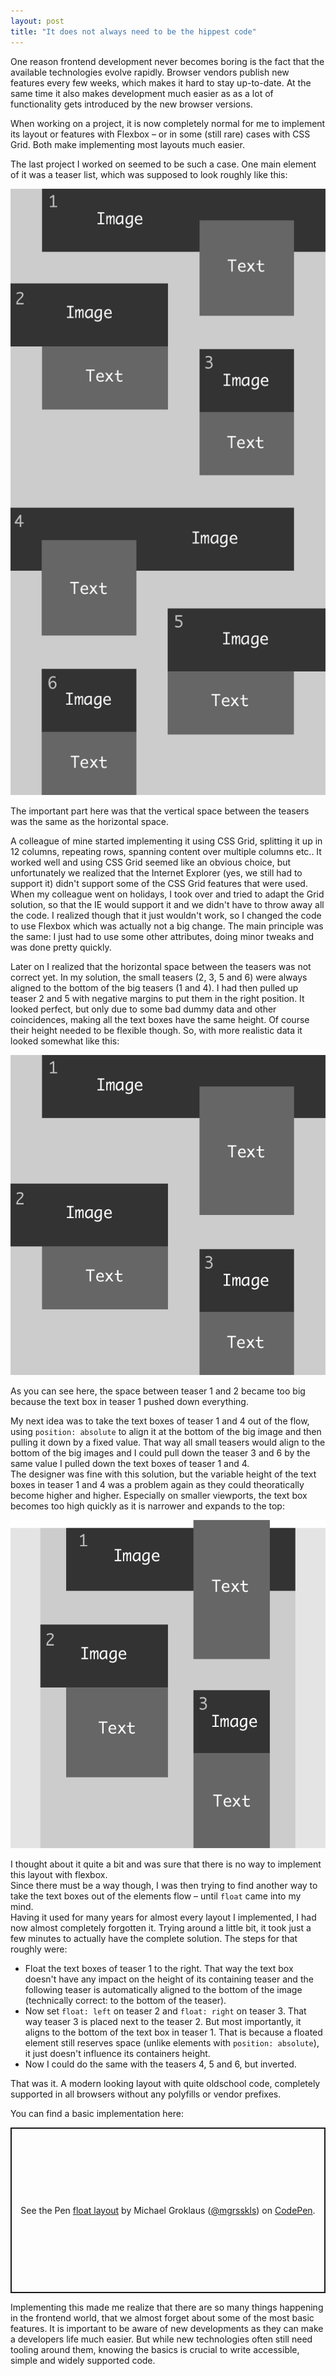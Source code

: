 ```yaml
---
layout: post
title: "It does not always need to be the hippest code"
---
```


One reason frontend development never becomes boring is the fact that the available technologies evolve rapidly. Browser vendors publish new features every few weeks, which makes it hard<!--more--> to stay up-to-date. At the same time it also makes development much easier as as a lot of functionality gets introduced by the new browser versions.

When working on a project, it is now completely normal for me to implement its layout or features with Flexbox – or in some (still rare) cases with CSS Grid. Both make implementing most layouts much easier.

The last project I worked on seemed to be such a case. One main element of it was a teaser list, which was supposed to look roughly like this:

<picture>
  <source srcset="/assets/posts/it-does-not-always-have-to-be-the-hippest-code/01.webp" type="image/webp">
  <img class="Image" src="/assets/posts/it-does-not-always-have-to-be-the-hippest-code/01.png" alt="" style="--width: 360; --height: 692;">
</picture>

The important part here was that the vertical space between the teasers was the same as the horizontal space.

A colleague of mine started implementing it using CSS Grid, splitting it up in 12 columns, repeating rows, spanning content over multiple columns etc.. It worked well and using CSS Grid seemed like an obvious choice, but unfortunately we realized that the Internet Explorer (yes, we still had to support it) didn't support some of the CSS Grid features that were used. When my colleague went on holidays, I took over and tried to adapt the Grid solution, so that the IE would support it and we didn't have to throw away all the code. I realized though that it just wouldn't work, so I changed the code to use Flexbox which was actually not a big change. The main principle was the same: I just had to use some other attributes, doing minor tweaks and was done pretty quickly.

Later on I realized that the horizontal space between the teasers was not correct yet. In my solution, the small teasers (2, 3, 5 and 6) were always aligned to the bottom of the big teasers (1 and 4). I had then pulled up teaser 2 and 5 with negative margins to put them in the right position. It looked perfect, but only due to some bad dummy data and other coincidences, making all the text boxes have the same height. Of course their height needed to be flexible though. So, with more realistic data it looked somewhat like this:

<picture>
  <source srcset="/assets/posts/it-does-not-always-have-to-be-the-hippest-code/02.webp" type="image/webp">
  <img loading="lazy" class="Image" src="/assets/posts/it-does-not-always-have-to-be-the-hippest-code/02.png" alt="" style="--width: 360; --height: 366;">
</picture>

As you can see here, the space between teaser 1 and 2 became too big because the text box in teaser 1 pushed down everything.

My next idea was to take the text boxes of teaser 1 and 4 out of the flow, using `position: absolute` to align it at the bottom of the big image and then pulling it down by a fixed value. That way all small teasers would align to the bottom of the big images and I could pull down the teaser 3 and 6 by the same value I pulled down the text boxes of teaser 1 and 4.<br>
The designer was fine with this solution, but the variable height of the text boxes in teaser 1 and 4 was a problem again as they could theoratically become higher and higher. Especially on smaller viewports, the text box becomes too high quickly as it is narrower and expands to the top:

<picture>
  <source srcset="/assets/posts/it-does-not-always-have-to-be-the-hippest-code/03.webp" type="image/webp">
  <img loading="lazy" class="Image" src="/assets/posts/it-does-not-always-have-to-be-the-hippest-code/03.png" alt="" style="--width: 360; --height: 375;">
</picture>

I thought about it quite a bit and was sure that there is no way to implement this layout with flexbox.<br>
Since there must be a way though, I was then trying to find another way to take the text boxes out of the elements flow – until `float` came into my mind.<br>
Having it used for many years for almost every layout I implemented, I had now almost completely forgotten it. Trying around a little bit, it took just a few minutes to actually have the complete solution. The steps for that roughly were:

- Float the text boxes of teaser 1 to the right. That way the text box doesn't have any impact on the height of its containing teaser and the following teaser is automatically aligned to the bottom of the image (technically correct: to the bottom of the teaser).
- Now set `float: left` on teaser 2 and `float: right` on teaser 3. That way teaser 3 is placed next to the teaser 2. But most importantly, it aligns to the bottom of the text box in teaser 1. That is because a floated element still reserves space (unlike elements with `position: absolute`), it just doesn't influence its containers height.
- Now I could do the same with the teasers 4, 5 and 6, but inverted.

That was it. A modern looking layout with quite oldschool code, completely supported in all browsers without any polyfills or vendor prefixes.

You can find a basic implementation here:

<p class="codepen" data-height="540" data-theme-id="light" data-default-tab="" data-user="mgrsskls" data-slug-hash="9b1fcbee8879f6f6b6717e8255c286b0" data-preview="true" style="height: 265px; box-sizing: border-box; display: flex; align-items: center; justify-content: center; border: 2px solid; margin: 1em 0; padding: 1em;" data-pen-title="float layout">
  <span>See the Pen <a href="https://codepen.io/mgrsskls/pen/9b1fcbee8879f6f6b6717e8255c286b0/">
  float layout</a> by Michael Groklaus (<a href="https://codepen.io/mgrsskls">@mgrsskls</a>)
  on <a href="https://codepen.io">CodePen</a>.</span>
</p>
<script async="async" src="https://static.codepen.io/assets/embed/ei.js"></script>

Implementing this made me realize that there are so many things happening in the frontend world, that we almost forget about some of the most basic features. It is important to be aware of new developments as they can make a developers life much easier. But while new technologies often still need tooling around them, knowing the basics is crucial to write accessible, simple and widely supported code.
